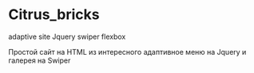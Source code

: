 # Citrus_bricks
adaptive site Jquery swiper flexbox


Простой сайт на HTML
из интересного адаптивное меню на Jquery 
и галерея на Swiper
